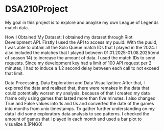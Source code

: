 # DSA210Project

My goal in this project is to explore and anaylse my own League of Legends match data. 

How I Obtained My Dataset:
I obtained my dataset through Riot Development API. Firstly I used the API to access my puuid. With the puuid, I was able to obtain all the Solo Queue match IDs that I played in the 2024. I also included the matches that I played between 01.01.2025-01.08.2025(end of season 14) to increase the amount of data. I used the match IDs to send requests. Since my development key had a limit of 100 API request per 2 minutes, I had to induce a 1.2 second delay between each call to not exceed that limit.

Data Processing, Data Exploration and Data Visualization:
After that, I explored the data and realised that, there were remakes in the data that could potentially worsen my analysis, because of that I created my data frame only using games that lasted more than five minutes. I also changed True and False values into 1s and 0s and converted the date of the games into months from unix timestamps. To gather further understanding on my data I did some exploratory data analysis to see patterns. I checked the amount of games that I played in each month and used a bar plot to visualize it.(PNG0)


